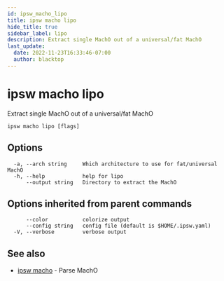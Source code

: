 ```yaml
---
id: ipsw_macho_lipo
title: ipsw macho lipo
hide_title: true
sidebar_label: lipo
description: Extract single MachO out of a universal/fat MachO
last_update:
  date: 2022-11-23T16:33:46-07:00
  author: blacktop
---
```

# ipsw macho lipo

Extract single MachO out of a universal/fat MachO

```
ipsw macho lipo [flags]
```

## Options

```
  -a, --arch string     Which architecture to use for fat/universal MachO
  -h, --help            help for lipo
      --output string   Directory to extract the MachO
```

## Options inherited from parent commands

```
      --color           colorize output
      --config string   config file (default is $HOME/.ipsw.yaml)
  -V, --verbose         verbose output
```

## See also

* [ipsw macho](/docs/cli/macho/ipsw_macho)	 - Parse MachO

